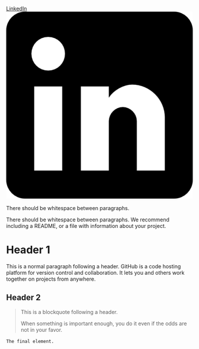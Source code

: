[LinkedIn](./another-page.html)
[![LinkedIn](https://github.com/drad2042/drad2042.github.io/blob/master/assets/img/linkedinlogo.png)](https://www.linkedin.com/in/daniel-radunsky/)

There should be whitespace between paragraphs.

There should be whitespace between paragraphs. We recommend including a README, or a file with information about your project.

# Header 1

This is a normal paragraph following a header. GitHub is a code hosting platform for version control and collaboration. It lets you and others work together on projects from anywhere.

## Header 2

> This is a blockquote following a header.
>
> When something is important enough, you do it even if the odds are not in your favor.


```
The final element.
```
